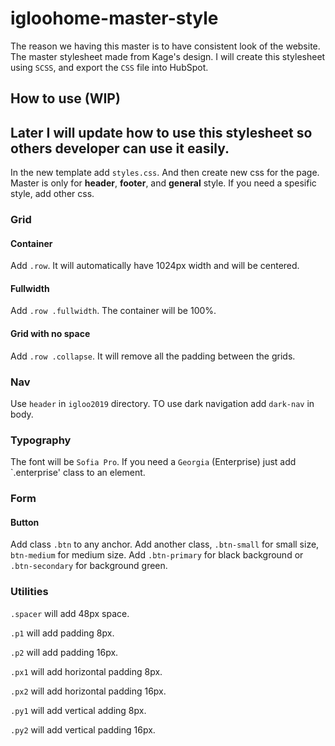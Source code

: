 # igloohome-master-style

The reason we having this master is to have consistent look of the website. The master stylesheet made from Kage's design.
I will create this stylesheet using  `SCSS`, and export the `CSS` file into HubSpot.

## How to use (WIP)
Later I will update how to use this stylesheet so others developer can use it easily.
---
In the new template add `styles.css`. And then create new css for the page. Master is only for **header**, **footer**, and **general** style. If you need a spesific style, add other css.

### Grid
#### Container
Add `.row`. It will automatically have 1024px width and will be centered.

#### Fullwidth
Add `.row .fullwidth`. The container will be 100%.

#### Grid with no space
Add `.row .collapse`. It will remove all the padding between the grids.


### Nav
Use `header` in `igloo2019` directory. TO use dark navigation add `dark-nav` in body.


### Typography
The font will be `Sofia Pro`. If you need a `Georgia` (Enterprise) just add `.enterprise' class to an element.


### Form
#### Button
Add class `.btn` to any anchor. Add another class, `.btn-small` for small size, `btn-medium` for medium size. Add `.btn-primary` for black background or `.btn-secondary` for background green.


### Utilities
`.spacer` will add 48px space.

`.p1` will add padding 8px.

`.p2` will add padding 16px.

`.px1` will add horizontal padding 8px.

`.px2` will add horizontal padding 16px.

`.py1` will add vertical adding 8px.

`.py2` will add vertical padding 16px.





